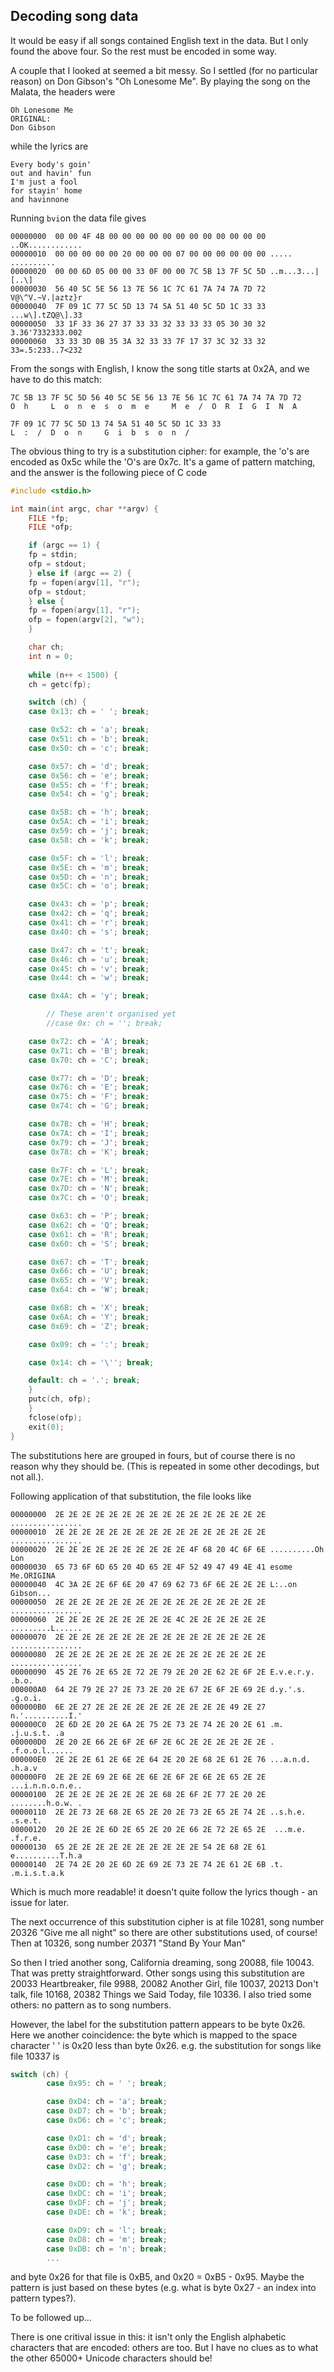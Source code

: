 
##  Decoding song data 


It would be easy if all songs contained English text in the data.
But I only found the above four. So the rest must be encoded
in some way.


A couple that I looked at seemed a bit messy. So I settled
(for no particular reason) on Don Gibson's "Oh Lonesome Me".
By playing the song on the Malata, the headers were

```
Oh Lonesome Me
ORIGINAL:
Don Gibson
```


while the lyrics are

```
Every body's goin'
out and havin' fun
I'm just a fool
for stayin' home
and havinnone
```


Running `bvi`on the data file gives

```
00000000  00 00 4F 4B 00 00 00 00 00 00 00 00 00 00 00 00 ..OK............
00000010  00 00 00 00 00 20 00 00 00 07 00 00 00 00 00 00 ..... ..........
00000020  00 00 6D 05 00 00 33 0F 00 00 7C 5B 13 7F 5C 5D ..m...3...|[..\]
00000030  56 40 5C 5E 56 13 7E 56 1C 7C 61 7A 74 7A 7D 72 V@\^V.~V.|aztz}r
00000040  7F 09 1C 77 5C 5D 13 74 5A 51 40 5C 5D 1C 33 33 ...w\].tZQ@\].33
00000050  33 1F 33 36 27 37 33 33 32 33 33 33 05 30 30 32 3.36'7332333.002
00000060  33 33 3D 0B 35 3A 32 33 33 7F 17 37 3C 32 33 32 33=.5:233..7<232
```





From the songs with English, I know the song title starts at 0x2A,
and we have to do this match:

```
7C 5B 13 7F 5C 5D 56 40 5C 5E 56 13 7E 56 1C 7C 61 7A 74 7A 7D 72
O  h     L  o  n  e  s  o  m  e     M  e  /  O  R  I  G  I  N  A

7F 09 1C 77 5C 5D 13 74 5A 51 40 5C 5D 1C 33 33
L  :  /  D  o  n     G  i  b  s  o  n  /
```


The obvious thing to try is a substitution cipher: for example,
the 'o's are encoded as 0x5c while the 'O's are 0x7c.
It's a game of pattern matching, and the answer is the following
piece of C code

```cpp
#include <stdio.h>

int main(int argc, char **argv) {
    FILE *fp;
    FILE *ofp;

    if (argc == 1) {
	fp = stdin;
	ofp = stdout;
    } else if (argc == 2) {
	fp = fopen(argv[1], "r");
	ofp = stdout;
    } else {
	fp = fopen(argv[1], "r");
	ofp = fopen(argv[2], "w");
    }

    char ch;
    int n = 0;
    
    while (n++ < 1500) {
	ch = getc(fp);

	switch (ch) {
	case 0x13: ch = ' '; break;

	case 0x52: ch = 'a'; break;
	case 0x51: ch = 'b'; break;
	case 0x50: ch = 'c'; break;

	case 0x57: ch = 'd'; break;
	case 0x56: ch = 'e'; break;
	case 0x55: ch = 'f'; break;
	case 0x54: ch = 'g'; break;

	case 0x5B: ch = 'h'; break;
	case 0x5A: ch = 'i'; break;
	case 0x59: ch = 'j'; break;
	case 0x58: ch = 'k'; break;

	case 0x5F: ch = 'l'; break;
	case 0x5E: ch = 'm'; break;
	case 0x5D: ch = 'n'; break;
	case 0x5C: ch = 'o'; break;

	case 0x43: ch = 'p'; break;
	case 0x42: ch = 'q'; break;
	case 0x41: ch = 'r'; break;
	case 0x40: ch = 's'; break;

	case 0x47: ch = 't'; break;
	case 0x46: ch = 'u'; break;
	case 0x45: ch = 'v'; break;
	case 0x44: ch = 'w'; break;

	case 0x4A: ch = 'y'; break;

	    // These aren't organised yet
	    //case 0x: ch = ''; break;

	case 0x72: ch = 'A'; break;
	case 0x71: ch = 'B'; break;
	case 0x70: ch = 'C'; break;

	case 0x77: ch = 'D'; break;
	case 0x76: ch = 'E'; break;
	case 0x75: ch = 'F'; break;
	case 0x74: ch = 'G'; break;

	case 0x7B: ch = 'H'; break;
	case 0x7A: ch = 'I'; break;
	case 0x79: ch = 'J'; break;
	case 0x78: ch = 'K'; break;

	case 0x7F: ch = 'L'; break;
	case 0x7E: ch = 'M'; break;
	case 0x7D: ch = 'N'; break;
	case 0x7C: ch = 'O'; break;

	case 0x63: ch = 'P'; break;
	case 0x62: ch = 'Q'; break;
	case 0x61: ch = 'R'; break;
	case 0x60: ch = 'S'; break;

	case 0x67: ch = 'T'; break;
	case 0x66: ch = 'U'; break;
	case 0x65: ch = 'V'; break;
	case 0x64: ch = 'W'; break;

	case 0x6B: ch = 'X'; break;
	case 0x6A: ch = 'Y'; break;
	case 0x69: ch = 'Z'; break;

	case 0x09: ch = ':'; break;

	case 0x14: ch = '\''; break;

	default: ch = '.'; break;
	}
	putc(ch, ofp);
    }
    fclose(ofp);
    exit(0);
}
```


The substitutions here are grouped in fours, but of course there
is no reason why they should be. (This is repeated in some
other decodings, but not all.).


Following application of that substitution, the file looks like

```
00000000  2E 2E 2E 2E 2E 2E 2E 2E 2E 2E 2E 2E 2E 2E 2E 2E ................
00000010  2E 2E 2E 2E 2E 2E 2E 2E 2E 2E 2E 2E 2E 2E 2E 2E ................
00000020  2E 2E 2E 2E 2E 2E 2E 2E 2E 2E 4F 68 20 4C 6F 6E ..........Oh Lon
00000030  65 73 6F 6D 65 20 4D 65 2E 4F 52 49 47 49 4E 41 esome Me.ORIGINA
00000040  4C 3A 2E 2E 6F 6E 20 47 69 62 73 6F 6E 2E 2E 2E L:..on Gibson...
00000050  2E 2E 2E 2E 2E 2E 2E 2E 2E 2E 2E 2E 2E 2E 2E 2E ................
00000060  2E 2E 2E 2E 2E 2E 2E 2E 2E 4C 2E 2E 2E 2E 2E 2E .........L......
00000070  2E 2E 2E 2E 2E 2E 2E 2E 2E 2E 2E 2E 2E 2E 2E 2E ................
00000080  2E 2E 2E 2E 2E 2E 2E 2E 2E 2E 2E 2E 2E 2E 2E 2E ................
00000090  45 2E 76 2E 65 2E 72 2E 79 2E 20 2E 62 2E 6F 2E E.v.e.r.y. .b.o.
000000A0  64 2E 79 2E 27 2E 73 2E 20 2E 67 2E 6F 2E 69 2E d.y.'.s. .g.o.i.
000000B0  6E 2E 27 2E 2E 2E 2E 2E 2E 2E 2E 2E 2E 49 2E 27 n.'..........I.'
000000C0  2E 6D 2E 20 2E 6A 2E 75 2E 73 2E 74 2E 20 2E 61 .m. .j.u.s.t. .a
000000D0  2E 20 2E 66 2E 6F 2E 6F 2E 6C 2E 2E 2E 2E 2E 2E . .f.o.o.l......
000000E0  2E 2E 2E 61 2E 6E 2E 64 2E 20 2E 68 2E 61 2E 76 ...a.n.d. .h.a.v
000000F0  2E 2E 2E 69 2E 6E 2E 6E 2E 6F 2E 6E 2E 65 2E 2E ...i.n.n.o.n.e..
00000100  2E 2E 2E 2E 2E 2E 2E 2E 68 2E 6F 2E 77 2E 20 2E ........h.o.w. .
00000110  2E 2E 73 2E 68 2E 65 2E 20 2E 73 2E 65 2E 74 2E ..s.h.e. .s.e.t.
00000120  20 2E 2E 2E 6D 2E 65 2E 20 2E 66 2E 72 2E 65 2E  ...m.e. .f.r.e.
00000130  65 2E 2E 2E 2E 2E 2E 2E 2E 2E 2E 54 2E 68 2E 61 e..........T.h.a
00000140  2E 74 2E 20 2E 6D 2E 69 2E 73 2E 74 2E 61 2E 6B .t. .m.i.s.t.a.k
```


Which is much more readable! it doesn't quite follow the lyrics
though - an issue for later.


The next occurrence of this substitution cipher is at file
10281, song number 20326 "Give me all night"
so there are other substitutions used,
of course! Then at 10326, song number 20371 "Stand By Your Man"


So then I tried another song, California dreaming, song 20088, file 10043.
That was pretty straightforward. Other songs using this substitution
are 20033 Heartbreaker, file 9988, 20082 Another Girl, file 10037,
20213 Don't talk, file 10168, 20382 Things we Said Today, file 10336.
I also tried some others: no pattern as to song numbers.


However, the label for the substitution pattern appears
to be byte 0x26. Here we another coincidence: the byte which
is mapped to the space character ' ' is 0x20 less than byte
0x26. e.g. the substitution for songs like file 10337 is

```cpp
switch (ch) {
        case 0x95: ch = ' '; break;

        case 0xD4: ch = 'a'; break;
        case 0xD7: ch = 'b'; break;
        case 0xD6: ch = 'c'; break;

        case 0xD1: ch = 'd'; break;
        case 0xD0: ch = 'e'; break;
        case 0xD3: ch = 'f'; break;
        case 0xD2: ch = 'g'; break;

        case 0xDD: ch = 'h'; break;
        case 0xDC: ch = 'i'; break;
        case 0xDF: ch = 'j'; break;
        case 0xDE: ch = 'k'; break;

        case 0xD9: ch = 'l'; break;
        case 0xD8: ch = 'm'; break;
        case 0xDB: ch = 'n'; break;
        ...
```


and byte 0x26 for that file is 0xB5, and 0x20 = 0xB5 - 0x95.
Maybe the pattern is just based on these bytes (e.g. what is
byte 0x27 - an index into pattern types?).


To be followed up...


There is one critival issue in this: it isn't only the English
alphabetic characters that are encoded: others are too.
But I have no clues as to what the other 65000+ Unicode
characters should be!
